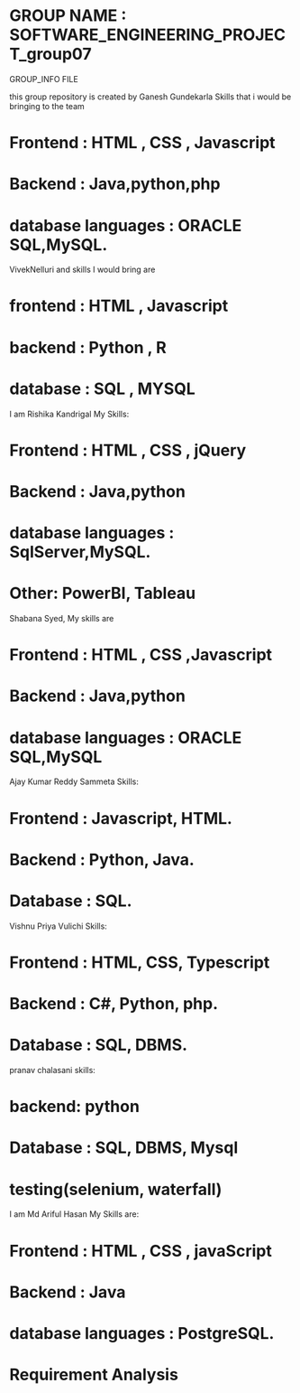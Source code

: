 # GROUP NAME : SOFTWARE_ENGINEERING_PROJECT_group07
 GROUP_INFO FILE 


 this group repository is created by Ganesh Gundekarla
 Skills that i would be bringing to the team 
# Frontend : HTML , CSS , Javascript 
# Backend : Java,python,php
# database languages : ORACLE SQL,MySQL.


VivekNelluri and skills I would bring are 
# frontend : HTML , Javascript
# backend : Python , R
# database : SQL , MYSQL 

I am Rishika Kandrigal 
My Skills:
# Frontend : HTML , CSS , jQuery
# Backend : Java,python
# database languages : SqlServer,MySQL.
# Other: PowerBI, Tableau

Shabana Syed, My skills are
# Frontend : HTML , CSS ,Javascript
# Backend : Java,python
# database languages : ORACLE SQL,MySQL

Ajay Kumar Reddy Sammeta 
Skills:
# Frontend : Javascript, HTML. 
# Backend : Python, Java. 
# Database : SQL. 

Vishnu Priya Vulichi
Skills:
# Frontend : HTML, CSS, Typescript
# Backend : C#, Python, php. 
# Database : SQL, DBMS. 


pranav chalasani
skills:
# backend: python
# Database : SQL, DBMS, Mysql
# testing(selenium, waterfall)

I am Md Ariful Hasan
My Skills are:
# Frontend : HTML , CSS , javaScript
# Backend : Java
# database languages : PostgreSQL.
# Requirement Analysis

